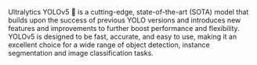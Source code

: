 Ultralytics YOLOv5 🚀 is a cutting-edge, state-of-the-art (SOTA) model that builds upon the success of previous YOLO versions and introduces new features and 
improvements to further boost performance and flexibility. YOLOv5 is designed to be fast, accurate, and easy to use, making it an excellent choice for a wide 
range of object detection, instance segmentation and image classification tasks.

